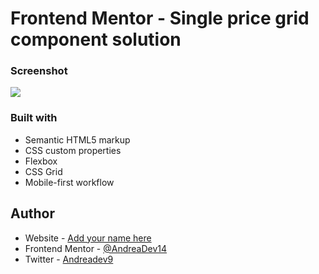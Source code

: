 # Frontend Mentor - Single price grid component solution


### Screenshot

![](./screenshot.jpg)


### Built with

- Semantic HTML5 markup
- CSS custom properties
- Flexbox
- CSS Grid
- Mobile-first workflow



## Author

- Website - [Add your name here](https://www.your-site.com)
- Frontend Mentor - [@AndreaDev14](https://www.frontendmentor.io/profile/AndreaDev14)
- Twitter - [Andreadev9](https://twitter.com/Andreadev9)
